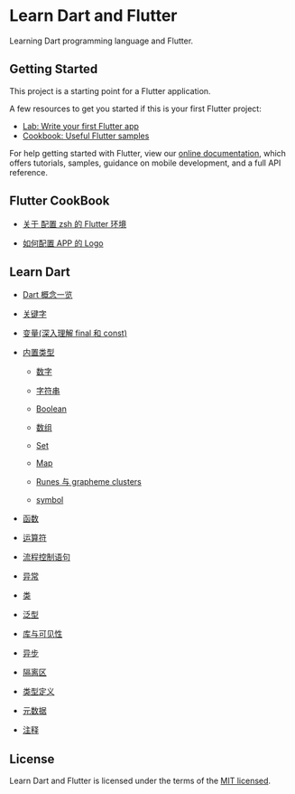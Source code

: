 # Learn Dart and Flutter

Learning Dart programming language and Flutter.

## Getting Started

This project is a starting point for a Flutter application.

A few resources to get you started if this is your first Flutter project:

- [Lab: Write your first Flutter app](https://flutter.dev/docs/get-started/codelab)
- [Cookbook: Useful Flutter samples](https://flutter.dev/docs/cookbook)

For help getting started with Flutter, view our
[online documentation](https://flutter.dev/docs), which offers tutorials,
samples, guidance on mobile development, and a full API reference.

## Flutter CookBook

- [关于 配置 zsh 的 Flutter 环境](./documents/flutter-cookbook/zsh-config.md)

- [如何配置 APP 的 Logo](./documents/flutter-cookbook/change-app-launcher-name.md)

## Learn Dart

- [Dart 概念一览](./documents/learn-dart/Concepts)

- [关键字](./documents/learn-dart/Keywords/keywords.md)

- [变量(深入理解 final 和 const)](./documents/learn-dart/Variables)

- [内置类型](./documents/learn-dart/Built-in-types)

  - [数字](./documents/learn-dart/Built-in-types/numbers.dart)

  - [字符串](./documents/learn-dart/Built-in-types/strings.dart)

  - [Boolean](./documents/learn-dart/Built-in-types/booleans.dart)

  - [数组](./documents/learn-dart/Built-in-types/lists.dart)

  - [Set](./documents/learn-dart/Built-in-types/sets.dart)

  - [Map](./documents/learn-dart/Built-in-types/map.dart)

  - [Runes 与 grapheme clusters](./documents/learn-dart/Built-in-types/runes_and_grapheme_clusters.dart)

  - [symbol](./documents/learn-dart/Built-in-types/symbol.dart)

- [函数](./documents/learn-dart/Functions)

- [运算符](./documents/learn-dart/Operators)

- [流程控制语句](./documents/learn-dart/Control-flow-statements)

- [异常](./documents/learn-dart/Exceptions)

- [类](./documents/learn-dart/Classes)

- [泛型](./documents/learn-dart/Generics)

- [库与可见性](./documents/learn-dart/Libraries-and-visibility)

- [异步](./documents/learn-dart/Asynchronous)

- [隔离区](./documents/learn-dart/Isolates)

- [类型定义](./documents/learn-dart/Typedefs)

- [元数据](./documents/learn-dart/Metadata)

- [注释](./documents/learn-dart/Comments)

## License

Learn Dart and Flutter is licensed under the terms of the [MIT licensed](https://opensource.org/licenses/MIT).
